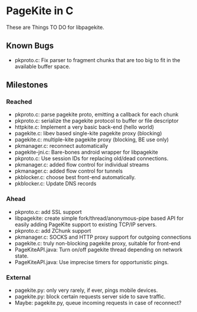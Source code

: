 # PageKite in C #

These are Things TO DO for libpagekite.


## Known Bugs ##

   * pkproto.c: Fix parser to fragment chunks that are too big to fit in the
                available buffer space.



## Milestones ##

### Reached ###

   * pkproto.c: parse pagekite proto, emitting a callback for each chunk
   * pkproto.c: serialize the pagekite protocol to buffer or file descriptor
   * httpkite.c: Implement a very basic back-end (hello world)
   * pagekite.c: libev based single-kite pagekite proxy (blocking)
   * pagekite.c: multiple-kite pagekite proxy (blocking, BE use only)
   * pkmanager.c: reconnect automatically
   * pagekite-jni.c: Bare-bones android wrapper for libpagekite
   * pkproto.c: Use session IDs for replacing old/dead connections.
   * pkmanager.c: added flow control for individual streams
   * pkmanager.c: added flow control for tunnels
   * pkblocker.c: choose best front-end automatically.
   * pkblocker.c: Update DNS records

### Ahead ###

   * pkproto.c: add SSL support
   * libpagekite: create simple fork/thread/anonymous-pipe based API for
                  easily adding PageKite support to existing TCP/IP servers.
   * pkproto.c: add ZChunk support
   * pkmanager.c: SOCKS and HTTP proxy support for outgoing connections
   * pagekite.c: truly non-blocking pagekite proxy, suitable for front-end
   * PageKiteAPI.java: Turn on/off pagekite thread depending on network state.
   * PageKiteAPI.java: Use imprecise timers for opportunistic pings.

### External ###

   * pagekite.py: only very rarely, if ever, pings mobile devices.
   * pagekite.py: block certain requests server side to save traffic.
   * Maybe: pagekite.py, queue incoming requests in case of reconnect?

